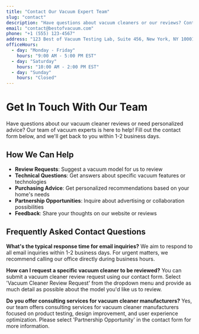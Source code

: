 ```yaml
---
title: "Contact Our Vacuum Expert Team"
slug: "contact"
description: "Have questions about vacuum cleaners or our reviews? Contact our team of experts for personalized advice, review requests, or partnership opportunities."
email: "contact@bestofvacuum.com"
phone: "+1 (555) 123-4567"
address: "123 Best of Vacuum Testing Lab, Suite 456, New York, NY 10001"
officeHours:
  - day: "Monday - Friday"
    hours: "9:00 AM - 5:00 PM EST"
  - day: "Saturday"
    hours: "10:00 AM - 2:00 PM EST"
  - day: "Sunday"
    hours: "Closed"
---
```


# Get In Touch With Our Team

Have questions about our vacuum cleaner reviews or need personalized advice? Our team of vacuum experts is here to help! Fill out the contact form below, and we'll get back to you within 1-2 business days.

## How We Can Help

- **Review Requests**: Suggest a vacuum model for us to review
- **Technical Questions**: Get answers about specific vacuum features or technologies
- **Purchasing Advice**: Get personalized recommendations based on your home's needs
- **Partnership Opportunities**: Inquire about advertising or collaboration possibilities
- **Feedback**: Share your thoughts on our website or reviews

## Frequently Asked Contact Questions

**What's the typical response time for email inquiries?**
We aim to respond to all email inquiries within 1-2 business days. For urgent matters, we recommend calling our office directly during business hours.

**How can I request a specific vacuum cleaner to be reviewed?**
You can submit a vacuum cleaner review request using our contact form. Select 'Vacuum Cleaner Review Request' from the dropdown menu and provide as much detail as possible about the model you'd like us to review.

**Do you offer consulting services for vacuum cleaner manufacturers?**
Yes, our team offers consulting services for vacuum cleaner manufacturers focused on product testing, design improvement, and user experience optimization. Please select 'Partnership Opportunity' in the contact form for more information.
